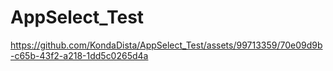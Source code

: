 # AppSelect_Test

https://github.com/KondaDista/AppSelect_Test/assets/99713359/70e09d9b-c65b-43f2-a218-1dd5c0265d4a

